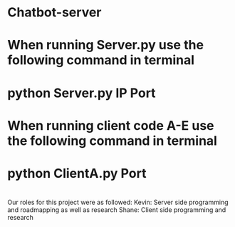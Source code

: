 # Chatbot-server

# When running Server.py use the following command in terminal
# python Server.py IP Port
#
#
# When running client code A-E use the following command in terminal
# python ClientA.py Port
#

Our roles for this project were as followed:
Kevin: Server side programming and roadmapping as well as research
Shane: Client side programming and research
